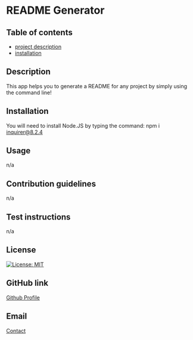 
  # README Generator
  ## Table of contents
  - [project description](#Description)
  - [installation](#Installation)
  ## Description
  This app helps you to generate a README for any project by simply using the command line!
  ## Installation
  You will need to install Node.JS by typing the command: npm i inquirer@8.2.4
  ## Usage
  n/a
  ## Contribution guidelines
  n/a
  ## Test instructions
  n/a
  ## License
  [![License: MIT](https://img.shields.io/badge/License-MIT-yellow.svg)](https://opensource.org/licenses/MIT)
  ## GitHub link
  [Github Profile](https://github.com/sm4ck101)
  ## Email
  [Contact](mailto:mikeamartinez314@gmail.com)
